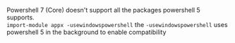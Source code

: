 Powershell 7 (Core) doesn't support all the packages powershell 5 supports.   
`import-module appx -usewindowspowershell` the `-usewindowspowershell` uses powershell 5 in the background to enable compatibility